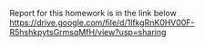 Report for this homework is in the link below
https://drive.google.com/file/d/1lfkgRnK0HV00F-R5hshkpytsGrmsqMfH/view?usp=sharing
